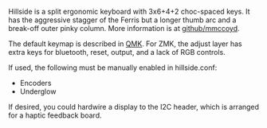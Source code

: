 Hillside is a split ergonomic keyboard with 3x6+4+2 choc-spaced keys.
It has the aggressive stagger of the Ferris but a longer thumb arc and a break-off outer pinky column.
More information is at [github/mmccoyd](https://github.com/mmccoyd/hillside/).

The default keymap is described in
  [QMK](https://github.com/qmk/qmk_firmware/tree/master/keyboards/handwired/hillside).
For ZMK, the adjust layer has extra keys for bluetooth, reset, output, and a lack of RGB controls.

If used, the following must be manually enabled in hillside.conf:
- Encoders
- Underglow

If desired, you could hardwire a display to the I2C header,
  which is arranged for a haptic feedback board.
